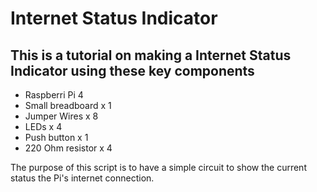 # Internet Status Indicator

## This is a tutorial on making a Internet Status Indicator using these key components
- Raspberri Pi 4
- Small breadboard x 1
- Jumper Wires x 8
- LEDs x 4
- Push button x 1
- 220 Ohm resistor x 4

The purpose of this script is to have a simple circuit to show the current status the Pi's internet connection. 
